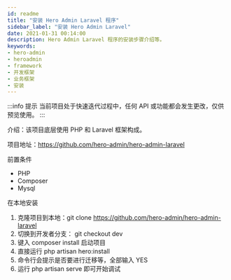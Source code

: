```yaml
---
id: readme
title: "安装 Hero Admin Laravel 程序"
sidebar_label: "安装 Hero Admin Laravel"
date: 2021-01-31 00:14:00
description: Hero Admin Laravel 程序的安装步骤介绍等。
keywords:
- hero-admin
- heroadmin
- framework
- 开发框架
- 业务框架
- 安装
---
```


:::info 提示
当前项目处于快速迭代过程中，任何 API 或功能都会发生更改，仅供预览使用。
:::

介绍：该项目底层使用 PHP 和 Laravel 框架构成。

项目地址：https://github.com/hero-admin/hero-admin-laravel

前置条件
- PHP
- Composer
- Mysql

在本地安装
1. 克隆项目到本地：git clone https://github.com/hero-admin/hero-admin-laravel
2. 切换到开发者分支： git checkout dev
3. 键入 composer install
   启动项目
4. 直接运行 php artisan hero:install
5. 命令行会提示是否要进行迁移等，全部输入 YES
6. 运行 php artisan serve 即可开始调试

